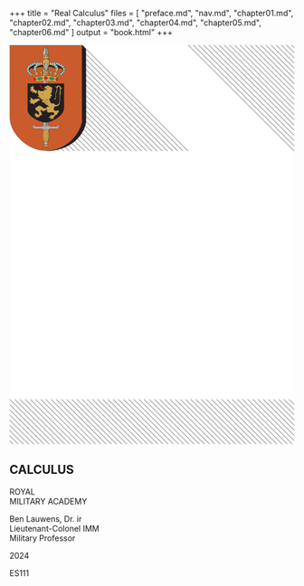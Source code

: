 +++
title = "Real Calculus"
files = [
    "preface.md",
    "nav.md",
    "chapter01.md",
    "chapter02.md",
    "chapter03.md",
    "chapter04.md",
    "chapter05.md",
    "chapter06.md"
]
output = "book.html"
+++
<section data-type="titlepage">
    <img src="cover.svg">
    <h1>CALCULUS</h1>
    <p data-type="academy">ROYAL<br>MILITARY ACADEMY</p>
	<p data-type="author">Ben Lauwens, Dr. ir<br>Lieutenant-Colonel IMM<br>Military Professor</p>
	<p data-type="year">2024</p>
	<p data-type="course">ES111</p>
</section>